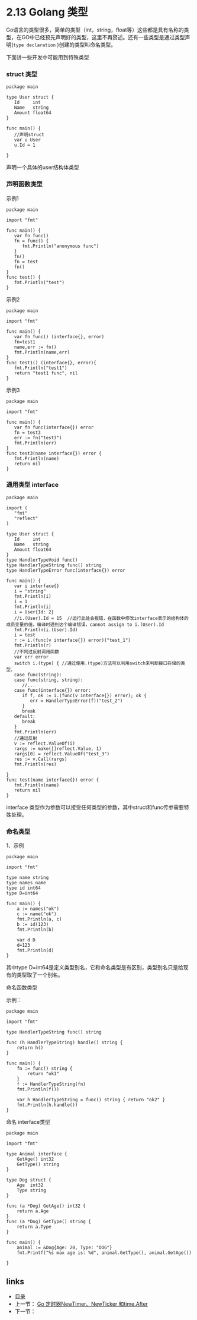 # 2.13 Golang 类型

Go语言的类型很多，简单的类型（int，string，float等）这些都是具有名称的类型，在GO中已经预先声明好的类型，这里不再赘述。还有一些类型是通过类型声明(`type declaration` )创建的类型叫命名类型。



下面讲一些开发中可能用到特殊类型

### struct 类型

```
package main

type User struct {
   Id     int
   Name   string
   Amount float64
}

func main() {
   //声明struct
   var u User
   u.Id = 1

}
```

声明一个具体的user结构体类型

### 声明函数类型

示例1

```
package main

import "fmt"

func main() {
   var fn func()
   fn = func() {
      fmt.Println("anonymous func")
   }
   fn()
   fn = test
   fn()
}
func test() {
   fmt.Println("test")
}
```

示例2

```
package main

import "fmt"

func main() {
   var fn func() (interface{}, error)
   fn=test1
   name,err := fn()
   fmt.Println(name,err)
}
func test1() (interface{}, error){
   fmt.Println("test1")
   return "test1 func", nil
}
```

示例3

```
package main

import "fmt"

func main() {
   var fn func(interface{}) error
   fn = test3
   err := fn("test3")
   fmt.Println(err)
}
func test3(name interface{}) error {
   fmt.Println(name)
   return nil
}
```

### 通用类型 interface

```
package main

import (
   "fmt"
   "reflect"
)

type User struct {
   Id     int
   Name   string
   Amount float64
}
type HandlerTypeVoid func()
type HandlerTypeString func() string
type HandlerTypeError func(interface{}) error

func main() {
   var i interface{}
   i = "string"
   fmt.Println(i)
   i = 1
   fmt.Println(i)
   i = User{Id: 2}
   //i.(User).Id = 15  //运行此处会报错，在函数中修改interface表示的结构体的成员变量的值，编译时遇到这个编译错误，cannot assign to i.(User).Id
   fmt.Println(i.(User).Id)
   i = test
   r := i.(func(v interface{}) error)("test_1")
   fmt.Println(r)
   //不同过反射调用函数
   var err error
   switch i.(type) { //通过使用.(type)方法可以利用switch来判断接口存储的类型。
   case func(string):
   case func(string, string):
      //...
   case func(interface{}) error:
      if f, ok := i.(func(v interface{}) error); ok {
         err = HandlerTypeError(f)("test_2")
      }
      break
   default:
      break
   }
   fmt.Println(err)
   //通过反射
   v := reflect.ValueOf(i)
   rargs := make([]reflect.Value, 1)
   rargs[0] = reflect.ValueOf("test_3")
   res := v.Call(rargs)
   fmt.Println(res)

}
func test(name interface{}) error {
   fmt.Println(name)
   return nil
}
```

interface 类型作为参数可以接受任何类型的参数，其中struct和func传参需要特殊处理。

### 命名类型

1、示例

```
package main

import "fmt"

type name string
type names name
type id int64
type D=int64

func main() {
	a := names("ok")
	c := name("ok")
	fmt.Println(a, c)
	b := id(123)
	fmt.Println(b)
	
	var d D
	d=123
	fmt.Println(d)
}
```

其中type D=int64是定义类型别名，它和命名类型是有区别，类型别名只是给现有的类型取了一个别名。

命名函数类型

示例：

```
package main

import "fmt"

type HandlerTypeString func() string

func (h HandlerTypeString) handle() string {
	return h()
}

func main() {
	fn := func() string {
		return "ok1"
	}
	f := HandlerTypeString(fn)
	fmt.Println(f())

	var h HandlerTypeString = func() string { return "ok2" }
	fmt.Println(h.handle())
}

```

命名 interface类型

```
package main

import "fmt"

type Animal interface {
	GetAge() int32
	GetType() string
}

type Dog struct {
	Age  int32
	Type string
}

func (a *Dog) GetAge() int32 {
	return a.Age
}
func (a *Dog) GetType() string {
	return a.Type
}

func main() {
	animal := &Dog{Age: 20, Type: "DOG"}
	fmt.Printf("%s max age is: %d", animal.GetType(), animal.GetAge())

}

```



## links

- [目录](/zh/preface.md)
- 上一节： [Go 定时器NewTimer、NewTicker 和time.After](/zh/2.12.md)
- 下一节：

